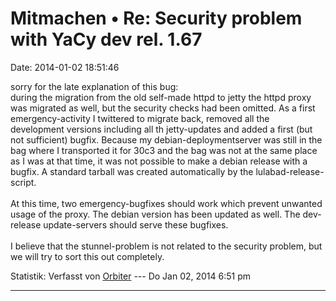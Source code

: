 Mitmachen • Re: Security problem with YaCy dev rel. 1.67
========================================================

Date: 2014-01-02 18:51:46

sorry for the late explanation of this bug:\
during the migration from the old self-made httpd to jetty the httpd
proxy was migrated as well, but the security checks had been omitted. As
a first emergency-activity I twittered to migrate back, removed all the
development versions including all th jetty-updates and added a first
(but not sufficient) bugfix. Because my debian-deploymentserver was
still in the bag where I transported it for 30c3 and the bag was not at
the same place as I was at that time, it was not possible to make a
debian release with a bugfix. A standard tarball was created
automatically by the lulabad-release-script.\
\
At this time, two emergency-bugfixes should work which prevent unwanted
usage of the proxy. The debian version has been updated as well. The
dev-release update-servers should serve these bugfixes.\
\
I believe that the stunnel-problem is not related to the security
problem, but we will try to sort this out completely.

Statistik: Verfasst von
[Orbiter](http://forum.yacy-websuche.de/memberlist.php?mode=viewprofile&u=2)
--- Do Jan 02, 2014 6:51 pm

------------------------------------------------------------------------
